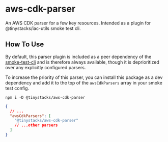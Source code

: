 # aws-cdk-parser
An AWS CDK parser for a few key resources.  Intended as a plugin for @tinystacks/iac-utils smoke test cli.

## How To Use
By default, this parser plugin is included as a peer dependency of the [smoke-test-cli]() and is therefore always available, though it is deprioritized over any explicitly configured parsers.

To increase the priority of this parser, you can install this package as a dev dependency and add it to the top of the `awsCdkParsers` array in your smoke test config.

`npm i -D @tinystacks/aws-cdk-parser`

```json
{
  // ...
  "awsCdkParsers": [
    "@tinystacks/aws-cdk-parser"
    // ...other parsers
  ]
}
```